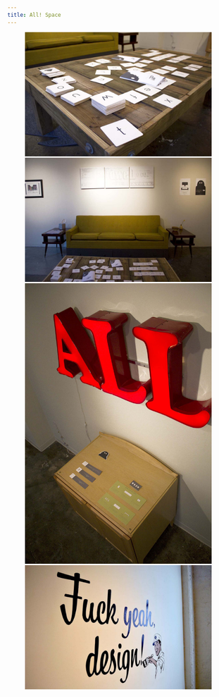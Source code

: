 ```yaml
---
title: All! Space
---
```


<figure>
    <img src="img/all-space/all-space-1.jpg" />
    <img src="img/all-space/all-space-2.jpg" />
    <img src="img/all-space/all-space-3.jpg" />
    <img src="img/all-space/all-space-4.jpg" />
</figure>